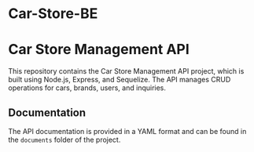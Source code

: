 # Car-Store-BE

# Car Store Management API

This repository contains the Car Store Management API project, which is built using Node.js, Express, and Sequelize. The API manages CRUD operations for cars, brands, users, and inquiries.

## Documentation

The API documentation is provided in a YAML format and can be found in the `documents` folder of the project.

